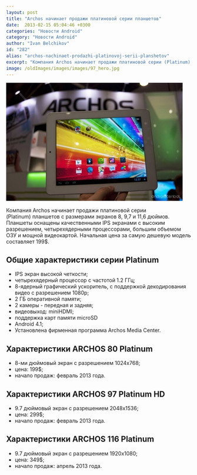 ```yaml
---
layout: post
title: "Archos начинает продажи платиновой серии планшетов"
date:  2013-02-15 05:04:46 +0300
categories: "Новости Android"
category: "Новости Android"
author: "Ivan Belchikov"
id: "282"
alias: "archos-nachinaet-prodazhi-platinovoj-serii-planshetov"
excerpt: "Компания Archos начинает продажи платиновой серии (Platinum) планшетов с размерами экранов 8, 9,7 и 11,6 дюймов. Планшеты оснащены качественными IPS экранами c высоким разрешением, четырехядерными процессорами, большим объемом ОЗУ и мощной видеокартой. Начальная цена за самую дешевую модель составляет 199$."
image: /oldImages/images/images/97_hero.jpg
---
```

<img src="/oldImages/images/images/97_hero.jpg" alt="Archos Platinum"  />

Компания Archos начинает продажи платиновой серии (Platinum) планшетов с размерами экранов 8, 9,7 и 11,6 дюймов. Планшеты оснащены качественными IPS экранами c высоким разрешением, четырехядерными процессорами, большим объемом ОЗУ и мощной видеокартой. Начальная цена за самую дешевую модель составляет 199$.


<h2>Общие характеристики серии Platinum</h2>
<ul>
<li>IPS экран высокой четкости;</li>
<li>четырехядерный процессор с частотой 1.2 ГГц;</li>
<li>8-ядерный графический ускоритель, с поддержкой декодирования видео с разрешением 1080p;</li>
<li>2 ГБ оперативной памяти;</li>
<li>2 камеры - передная и задняя;</li>
<li>видеовыход: miniHDMI;</li>
<li>поддержка карт памяти microSD</li>
<li>Android 4.1;</li>
<li>Установлена фирменная программа Archos Media Center.</li>
</ul>
<h2>Характеристики ARCHOS 80 Platinum</h2>
<ul>
<li>8-ми дюймовый экран с разрешением 1024x768;</li>
<li>цена: 199$;</li>
<li>начало продаж: февраль 2013 года.</li>
</ul>
<h2>Характеристики ARCHOS 97 Platinum HD</h2>
<ul>
<li>9.7 дюймовый экран с разрешением 2048x1536;</li>
<li>цена: 299$;</li>
<li>начало продаж: февраль 2013 года.</li>
</ul>
<h2>Характеристики ARCHOS 116 Platinum</h2>
<ul>
<li>9.7 дюймовый экран с разрешением 1920x1080;</li>
<li>цена: 349$;</li>
<li>начало продаж: апрель 2013 года. </li>
</ul>